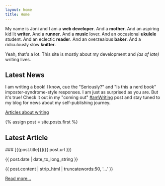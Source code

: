 ```yaml
---
layout: home
title: Home
---
```


My name is Joni and I am a **web developer**. And a **mother**. And an aspiring kid lit **writer**. And a **runner**. And a **music** lover. And an occasional **ukulele** student. And an eclectic **reader**. And an overzealous **baker**. And a ridiculously slow **knitter**.

Yeah, that's a lot. This site is mostly about my development and _(as of late)_ writing lives.


<section markdown="1" class="has-background copper" aria-label="News">

## Latest News

I am writing a book! I know, cue the "Seriously?" and "Is this a nerd book" imposter-syndrome-style responses. I am just as surprised as you are. But it's true! Check it out in my "coming out" [#amWriting](/blog/am-writing) post and stay tuned to my blog for news about my self-publishing journey.

<a href="/blog/writing" class="button">Articles about writing</a>

</section>


<section markdown="1" class="has-background timberwolf" aria-label="Latest blog post">
{% assign post = site.posts.first %}

## Latest Article

<div markdown="1" class="latest-post">
### [{{post.title}}]({{ post.url }})

<p class="date">{{ post.date | date_to_long_string }}</p>

<p class="excerpt">{{ post.content | strip_html | truncatewords:50, '…' }}</p>

<a href="{{ post.url }}" class="button" aria-label="Read more about {{ post.title }}">Read more...</a>
</div>
</section>
